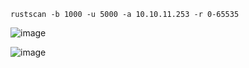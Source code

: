 ```shell
rustscan -b 1000 -u 5000 -a 10.10.11.253 -r 0-65535
```
![image](https://github.com/karanshergill/Hack-the-Box/assets/83878909/65c86b5f-eb3f-4308-95be-9d0b276c3f92)


![image](https://github.com/karanshergill/Hack-the-Box/assets/83878909/ced2fa07-870e-4024-b114-2fe86d43f194)

